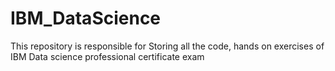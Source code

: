 # IBM_DataScience
This repository is responsible for Storing all the code, hands on exercises of IBM Data science professional certificate exam
